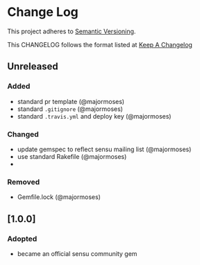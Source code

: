 # Change Log
This project adheres to [Semantic Versioning](http://semver.org/).

This CHANGELOG follows the format listed at [Keep A Changelog](http://keepachangelog.com/)

## Unreleased
### Added
- standard pr template (@majormoses)
- standard `.gitignore` (@majormoses)
- standard `.travis.yml` and deploy key (@majormoses)

### Changed
- update gemspec to reflect sensu mailing list (@majormoses)
- use standard Rakefile (@majormoses)
-

### Removed
- Gemfile.lock (@majormoses)

## [1.0.0]
### Adopted
- became an official sensu community gem


[Unreleased]: https://github.com/sensu-plugins/sensu-plugins-signifai/compare/1.0.0...HEAD
